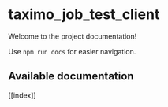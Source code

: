 # taximo_job_test_client

Welcome to the project documentation!

Use `npm run docs` for easier navigation.

## Available documentation

[[index]]
